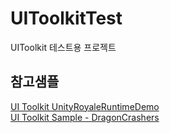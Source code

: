 # UIToolkitTest

UIToolkit 테스트용 프로젝트
   
## 참고샘플   
[UI Toolkit UnityRoyaleRuntimeDemo](https://github.com/Unity-Technologies/UIToolkitUnityRoyaleRuntimeDemo)   
[UI Toolkit Sample - DragonCrashers](https://assetstore.unity.com/packages/essentials/tutorial-projects/ui-toolkit-sample-dragon-crashers-231178?locale=ko-KR)
